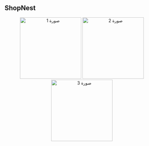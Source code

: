 <h2>ShopNest</h2>
<p align="center">
  <img src="https://github.com/user-attachments/assets/4298d1fa-42c8-4dac-93a4-00a9505ec634" alt="صورة 1" width="200"/>
  <img src="https://github.com/user-attachments/assets/b05fe625-1e70-4a37-ae3b-69f37e2f9890" alt="صورة 2" width="200"/>
  <img src="https://github.com/user-attachments/assets/56ecc816-d2f8-4179-8a83-bde9fd4281e7" alt="صورة 3" width="200"/>
</p>
